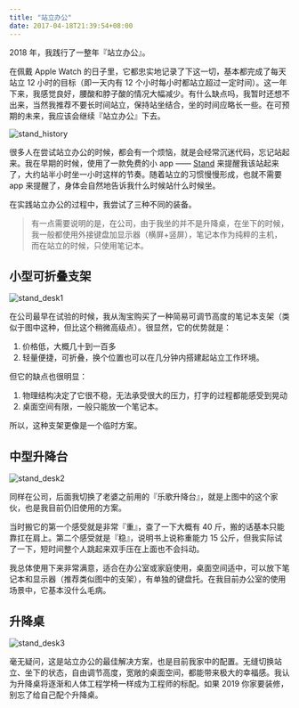 ```yaml
---
title: "站立办公"
date: 2017-04-18T21:39:54+08:00
---
```


2018 年，我践行了一整年『站立办公』。

在佩戴 Apple Watch 的日子里，它都忠实地记录了下这一切，基本都完成了每天站立 12 小时的目标（即一天内有 12 个小时每小时都站立超过一定时间）。这一年下来，我感觉良好，腰酸和脖子酸的情况大幅减少。有什么缺点吗，我暂时还想不出来，当然我推荐不要长时间站立，保持站坐结合，坐的时间应略长一些。在可预期的未来，我应该会继续『站立办公』下去。

![stand_history](/images/standing-work/stand_history.jpeg)

很多人在尝试站立办公的时候，都会有一个烦恼，就是会经常沉迷代码，忘记站起来。我在早期的时候，使用了一款免费的小 app —— [Stand](https://getstandapp.com/) 来提醒我该站起来了，大约站半小时坐一小时这样的节奏。随着站立的习惯慢慢形成，也就不需要 app 来提醒了，身体会自然地告诉我什么时候站什么时候坐。

在实践站立办公的过程中，我尝试了三种不同的装备。

> 有一点需要说明的是，在公司，由于我坐的并不是升降桌，在坐下的时候，我一般都使用外接键盘加显示器（横屏+竖屏），笔记本作为纯粹的主机，而在站立的时候，只使用笔记本。

## 小型可折叠支架

![stand_desk1](/images/standing-work/stand_desk1.png)

在公司最早在试验的时候，我从淘宝购买了一种简易可调节高度的笔记本支架（类似于图中这种，但比这个稍微高级点）。很显然，它的优势就是：

1. 价格低，大概几十到一百多 
2. 轻量便捷，可折叠，换个位置也可以在几分钟内搭建起站立工作环境。

但它的缺点也很明显：

1. 物理结构决定了它很不稳，无法承受很大的压力，打字的过程都能感受到晃动 
2. 桌面空间有限，一般只能放一个笔记本。

所以，这种支架更像是一个临时方案。

## 中型升降台

![stand_desk2](/images/standing-work/stand_desk2.png)

同样在公司，后面我切换了老婆之前用的『乐歌升降台』，就是上图中的这个家伙，也是我目前仍旧使用的方案。

当时搬它的第一个感受就是非常『重』，查了一下大概有 40 斤，搬的话基本只能靠扛在肩上。第二个感受就是『稳』，说明书上说称重能力 15 公斤，但我实际试了一下，短时间整个人跳起来双手压在上面也不会抖动。

我总体使用下来非常满意，适合在办公室或家庭使用，桌面空间适中，可以放下笔记本和显示器（推荐类似图中的支架），有单独的键盘托。在我目前办公室的使用场景中，它基本没什么毛病。

## 升降桌

![stand_desk3](/images/standing-work/stand_desk3.png)

毫无疑问，这是站立办公的最佳解决方案，也是目前我家中的配置。无缝切换站立、坐下的状态，自由调节高度，宽敞的桌面空间，都能带来极大的幸福感。我认为升降桌将逐渐和人体工程学椅一样成为工程师的标配。如果 2019 你家要装修，别忘了给自己配个升降桌。
